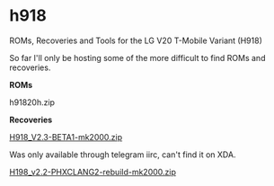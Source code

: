 # h918
ROMs, Recoveries and Tools for the LG V20 T-Mobile Variant (H918)

So far I'll only be hosting some of the more difficult to find ROMs and recoveries.

**ROMs**

h91820h.zip


**Recoveries**

[H918_V2.3-BETA1-mk2000.zip](H918_V2.3-BETA1-mk2000.zip)

Was only available through telegram iirc, can't find it on XDA.


[H198_v2.2-PHXCLANG2-rebuild-mk2000.zip](H198_v2.2-PHXCLANG2-rebuild-mk2000.zip)
